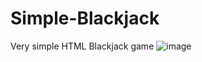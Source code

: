 # Simple-Blackjack
Very simple HTML Blackjack game
![image](https://github.com/user-attachments/assets/3c6f09b0-25e8-4efb-ab44-417026f9ef22)
